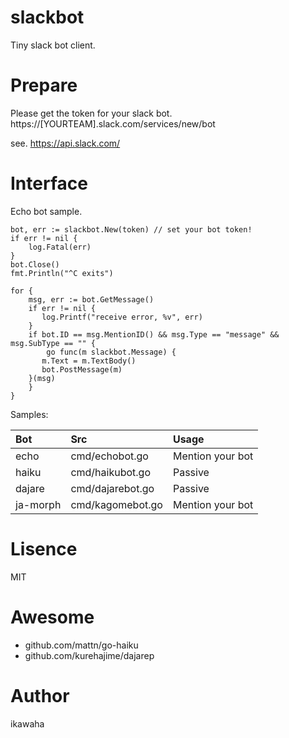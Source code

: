 # slackbot

Tiny slack bot client.

# Prepare

Please get the token for your slack bot.
https://[YOURTEAM].slack.com/services/new/bot

see. https://api.slack.com/

# Interface

Echo bot sample.

```
bot, err := slackbot.New(token) // set your bot token!
if err != nil {
    log.Fatal(err)
}
bot.Close()
fmt.Println("^C exits")

for {
    msg, err := bot.GetMessage()
    if err != nil {
       log.Printf("receive error, %v", err)
    }
    if bot.ID == msg.MentionID() && msg.Type == "message" && msg.SubType == "" {
        go func(m slackbot.Message) {
	   m.Text = m.TextBody()
	   bot.PostMessage(m)
	}(msg)
    }
}
```

Samples:

|Bot |Src            |Usage            |
|:---|:---           |:---             |
|echo|cmd/echobot.go | Mention your bot|
|haiku|cmd/haikubot.go| Passive        |
|dajare|cmd/dajarebot.go| Passive      |
|ja-morph|cmd/kagomebot.go| Mention your bot|

# Lisence

MIT

# Awesome

* github.com/mattn/go-haiku
* github.com/kurehajime/dajarep

# Author

ikawaha
